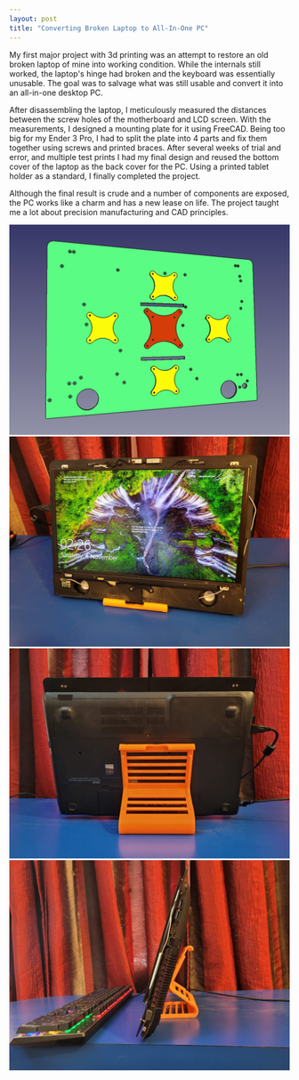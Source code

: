 ```yaml
---
layout: post
title: "Converting Broken Laptop to All-In-One PC"
---
```


My first major project with 3d printing was an attempt to restore an old broken laptop of mine into working condition. While the internals still worked, the laptop's hinge had broken and the keyboard was essentially unusable. The goal was to salvage what was still usable and convert it into an all-in-one desktop PC.

After disassembling the laptop, I meticulously measured the distances between the screw holes of the motherboard and LCD screen. With the measurements, I designed a mounting plate for it using FreeCAD. Being too big for my Ender 3 Pro, I had to split the plate into 4 parts and fix them together using screws and printed braces. After several weeks of trial and error, and multiple test prints I had my final design and reused the bottom cover of the laptop as the back cover for the PC. Using a printed tablet holder as a standard, I finally completed the project. 

Although the final result is crude and a number of components are exposed, the PC works like a charm and has a new lease on life. The project taught me a lot about precision manufacturing and CAD principles.

![All-in-one PC CAD Model](/assets/media/aio_4.jpg)
![All-in-one PC Front](/assets/media/aio_1.jpg)
![All-in-one PC Back](/assets/media/aio_2.jpg)
![All-in-one PC Side](/assets/media/aio_3.jpg)